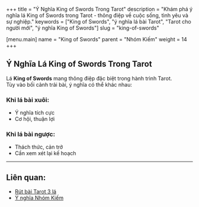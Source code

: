 +++
title = "Ý Nghĩa King of Swords Trong Tarot"
description = "Khám phá ý nghĩa lá King of Swords trong Tarot - thông điệp về cuộc sống, tình yêu và sự nghiệp."
keywords = ["King of Swords", "ý nghĩa lá bài Tarot", "Tarot cho người mới", "ý nghĩa King of Swords"]
slug = "king-of-swords"

[menu.main]
name = "King of Swords"
parent = "Nhóm Kiếm"
weight = 14
+++

## Ý Nghĩa Lá King of Swords Trong Tarot

Lá **King of Swords** mang thông điệp đặc biệt trong hành trình Tarot.  
Tùy vào bối cảnh trải bài, ý nghĩa có thể khác nhau:

### Khi lá bài xuôi:
- Ý nghĩa tích cực  
- Cơ hội, thuận lợi  

### Khi lá bài ngược:
- Thách thức, cản trở  
- Cần xem xét lại kế hoạch  

---

## Liên quan:
- [Rút bài Tarot 3 lá](../../)
- [Ý nghĩa Nhóm Kiếm](../)

